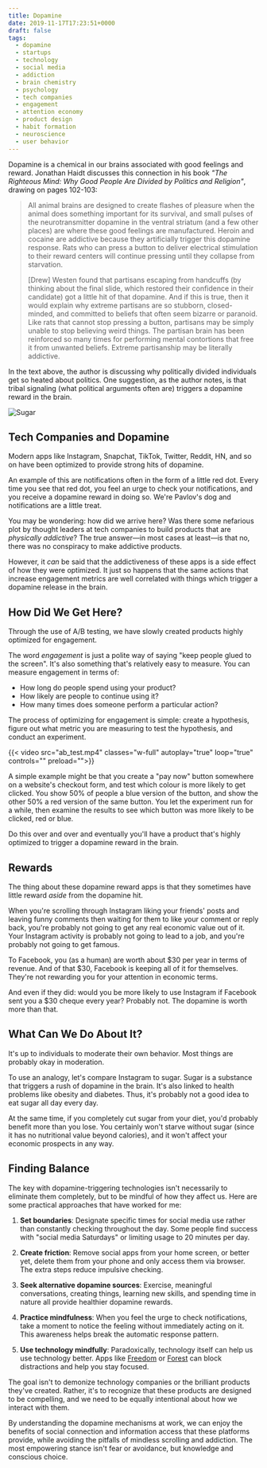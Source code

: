 ```yaml
---
title: Dopamine
date: 2019-11-17T17:23:51+0000
draft: false
tags:
  - dopamine
  - startups
  - technology
  - social media
  - addiction
  - brain chemistry
  - psychology
  - tech companies
  - engagement
  - attention economy
  - product design
  - habit formation
  - neuroscience
  - user behavior
---
```


Dopamine is a chemical in our brains associated with good feelings and reward.
Jonathan Haidt discusses this connection in his book _"The Righteous Mind: Why Good People Are Divided by Politics and Religion"_, drawing on pages 102-103:

> All animal brains are designed to create flashes of pleasure when the animal does something important for its survival, and small pulses of the neurotransmitter dopamine in the ventral striatum (and a few other places) are where these good feelings are manufactured. Heroin and cocaine are addictive because they artificially trigger this dopamine response. Rats who can press a button to deliver electrical stimulation to their reward centers will continue pressing until they collapse from starvation.
>
> [Drew] Westen found that partisans escaping from handcuffs (by thinking about the final slide, which restored their confidence in their candidate) got a little hit of that dopamine. And if this is true, then it would explain why extreme partisans are so stubborn, closed-minded, and committed to beliefs that often seem bizarre or paranoid. Like rats that cannot stop pressing a button, partisans may be simply unable to stop believing weird things. The partisan brain has been reinforced so many times for performing mental contortions that free it from unwanted beliefs. Extreme partisanship may be literally addictive.

In the text above, the author is discussing why politically divided
individuals get so heated about politics. One
suggestion, as the author notes, is that tribal signaling (what political arguments often are) triggers a
dopamine reward in the brain.

![Sugar](cover.jpg "Sugar is one way to deliver a hit of dopamine")

## Tech Companies and Dopamine

Modern apps like Instagram, Snapchat, TikTok, Twitter, Reddit, HN, and so on have been optimized to provide strong hits of dopamine.

An example of this are notifications often in the form of a little red dot. Every time you see that red dot, you feel an urge to check your notifications, and you receive a dopamine reward in doing so. We're Pavlov's dog and notifications are a little treat.

You may be wondering: how did we arrive here? Was there some nefarious plot by thought leaders at tech companies to build products that are _physically addictive_? The true answer—in most cases at least—is that no, there was no conspiracy to make addictive products.

However, it _can_ be said that the addictiveness of these apps is a side effect of how they were optimized. It just so happens that the same actions that increase engagement metrics are well correlated with things which trigger a dopamine release in the brain.

## How Did We Get Here?

Through the use of A/B testing, we have slowly created products highly optimized for engagement.

The word _engagement_ is just a polite way of saying "keep people glued to the screen". It's also something that's relatively easy to measure. You can measure engagement in terms of:

- How long do people spend using your product?
- How likely are people to continue using it?
- How many times does someone perform a particular action?

The process of optimizing for engagement is simple: create a hypothesis, figure out what metric you are measuring to test the hypothesis, and conduct an experiment.

{{< video src="ab_test.mp4" classes="w-full" autoplay="true" loop="true" controls="" preload="">}}

A simple example might be that you create a "pay now" button somewhere on a website's checkout form, and test which colour is more likely to get clicked. You show 50% of people a blue version of the button, and show the other 50% a red version of the same button. You let the experiment run for a while, then examine the results to see which button was more likely to be clicked, red or blue.

Do this over and over and eventually you'll have a product that's highly optimized to trigger a dopamine reward in the brain.

## Rewards

The thing about these dopamine reward apps is that they sometimes have little reward _aside_ from the dopamine hit.

When you're scrolling through Instagram liking your friends' posts and leaving funny comments then waiting for them to like your comment or reply back, you're probably not going to get any real economic value out of it. Your Instagram activity is probably not going to lead to a job, and you're probably not going to get famous.

To Facebook, you (as a human) are worth about $30 per year in terms of revenue. And of that $30, Facebook is keeping all of it for themselves. They're not rewarding you for your attention in economic terms.

And even if they did: would you be more likely to use Instagram if Facebook sent you a $30 cheque every year? Probably not. The dopamine is worth more than that.

## What Can We Do About It?

It's up to individuals to moderate their own behavior. Most things are probably okay in moderation.

To use an analogy, let's compare Instagram to sugar. Sugar is a substance that triggers a rush of dopamine in the brain. It's also linked to health problems like obesity and diabetes. Thus, it's probably not a good idea to eat sugar all day every day.

At the same time, if you completely cut sugar from your diet, you'd probably benefit more than you lose. You certainly won't starve without sugar (since it has no nutritional value beyond calories), and it won't affect your economic prospects in any way.

## Finding Balance

The key with dopamine-triggering technologies isn't necessarily to eliminate them completely, but to be mindful of how they affect us. Here are some practical approaches that have worked for me:

1. **Set boundaries**: Designate specific times for social media use rather than constantly checking throughout the day. Some people find success with "social media Saturdays" or limiting usage to 20 minutes per day.

2. **Create friction**: Remove social apps from your home screen, or better yet, delete them from your phone and only access them via browser. The extra steps reduce impulsive checking.

3. **Seek alternative dopamine sources**: Exercise, meaningful conversations, creating things, learning new skills, and spending time in nature all provide healthier dopamine rewards.

4. **Practice mindfulness**: When you feel the urge to check notifications, take a moment to notice the feeling without immediately acting on it. This awareness helps break the automatic response pattern.

5. **Use technology mindfully**: Paradoxically, technology itself can help us use technology better. Apps like [Freedom](https://freedom.to/) or [Forest](https://www.forestapp.cc/) can block distractions and help you stay focused.

The goal isn't to demonize technology companies or the brilliant products they've created. Rather, it's to recognize that these products are designed to be compelling, and we need to be equally intentional about how we interact with them.

By understanding the dopamine mechanisms at work, we can enjoy the benefits of social connection and information access that these platforms provide, while avoiding the pitfalls of mindless scrolling and addiction. The most empowering stance isn't fear or avoidance, but knowledge and conscious choice.
